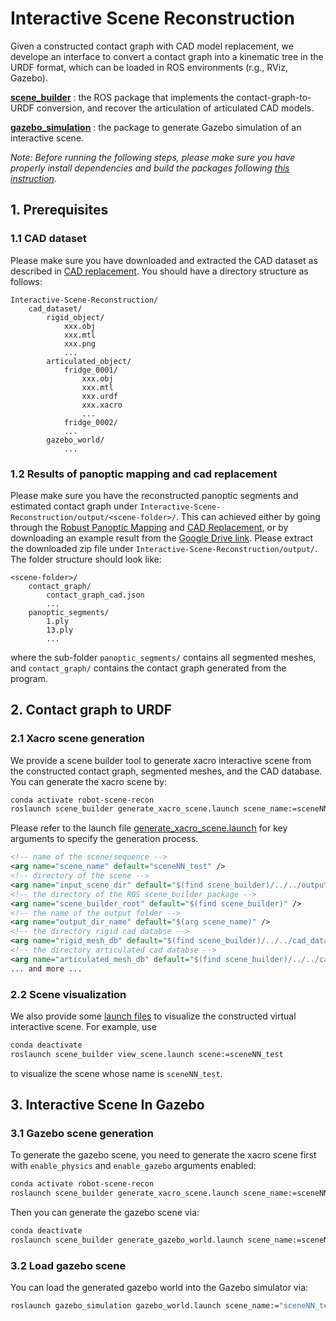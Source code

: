 # Interactive Scene Reconstruction

Given a constructed contact graph with CAD model replacement, we develope an interface to convert a contact graph into a kinematic tree in the URDF format, which can be loaded in ROS environments (r.g., RViz, Gazebo).

**[scene_builder](scene_builder/)** : the ROS package that implements the contact-graph-to-URDF conversion, and recover the articulation of articulated CAD models.

**[gazebo_simulation](gazebo_simulation/gazebo_simulation/)** : the package to generate Gazebo simulation of an interactive scene.

*Note: Before running the following steps, please make sure you have properly install dependencies and build the packages following [this instruction](../assets/INSTALL.md).*

## 1. Prerequisites

### 1.1 CAD dataset

Please make sure you have downloaded and extracted the CAD dataset as described in [CAD replacement](../cad_replacement/). You should have a directory structure as follows:

```text
Interactive-Scene-Reconstruction/
    cad_dataset/
        rigid_object/
            xxx.obj
            xxx.mtl
            xxx.png
            ...
        articulated_object/
            fridge_0001/
                xxx.obj
                xxx.mtl
                xxx.urdf
                xxx.xacro
                ...
            fridge_0002/
            ...
        gazebo_world/
            ...
```

### 1.2 Results of panoptic mapping and cad replacement

Please make sure you have the reconstructed panoptic segments and estimated contact graph under `Interactive-Scene-Reconstruction/output/<scene-folder>/`. This can achieved either by going through the [Robust Panoptic Mapping](../mapping/) and [CAD Replacement](../cad_replacement/), or by downloading an example result from the [Google Drive link](https://drive.google.com/file/d/192kST4eCo4xqtBpljJynnzosG6armar2/view?usp=drive_link). Please extract the downloaded zip file under `Interactive-Scene-Reconstruction/output/`. The folder structure should look like:

```text
<scene-folder>/
	contact_graph/
		contact_graph_cad.json
		...
	panoptic_segments/
		1.ply
		13.ply
		...
```



where the sub-folder `panoptic_segments/` contains all segmented meshes, and `contact_graph/` contains the contact graph generated from the program. 


## 2. Contact graph to URDF

### 2.1 Xacro scene generation

We provide a scene builder tool to generate xacro interactive scene from the constructed contact graph, segmented meshes, and the CAD database. You can generate the xacro scene by:

```bash
conda activate robot-scene-recon
roslaunch scene_builder generate_xacro_scene.launch scene_name:=sceneNN_test
```

Please refer to the launch file [generate_xacro_scene.launch](launch/generate_xacro_scene.launch) for key arguments to specify the generation process.
```xml
<!-- name of the scene/sequence -->
<arg name="scene_name" default="sceneNN_test" />
<!-- directory of the scene -->
<arg name="input_scene_dir" default="$(find scene_builder)/../../output/$(arg scene_name)" />
<!-- the directory of the ROS scene_builder package -->
<arg name="scene_builder_root" default="$(find scene_builder)" />
<!-- the name of the output folder -->
<arg name="output_dir_name" default="$(arg scene_name)" />
<!-- the directory rigid cad databse -->
<arg name="rigid_mesh_db" default="$(find scene_builder)/../../cad_dataset/rigid_object" />
<!-- the directory articulated cad databse -->
<arg name="articulated_mesh_db" default="$(find scene_builder)/../../cad_dataset/articulated_object" />
... and more ...
```

### 2.2 Scene visualization

We also provide some [launch files](launch/) to visualize the constructed virtual interactive scene. For example, use

```bash
conda deactivate
roslaunch scene_builder view_scene.launch scene:=sceneNN_test
```

to visualize the scene whose name is `sceneNN_test`. 

## 3. Interactive Scene In Gazebo

### 3.1 Gazebo scene generation

To generate the gazebo scene, you need to generate the xacro scene first with `enable_physics` and `enable_gazebo` arguments enabled:

```bash
conda activate robot-scene-recon
roslaunch scene_builder generate_xacro_scene.launch scene_name:=sceneNN_test enable_physics:=true enable_gazebo:=true
```

Then you can generate the gazebo scene via:

```bash
conda deactivate
roslaunch scene_builder generate_gazebo_world.launch scene_name:=sceneNN_test
```

### 3.2 Load gazebo scene

You can load the generated gazebo world into the Gazebo simulator via:
```bash
roslaunch gazebo_simulation gazebo_world.launch scene_name:="sceneNN_test" enable_robot:="false"
```
